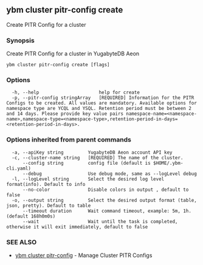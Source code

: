 ## ybm cluster pitr-config create

Create PITR Config for a cluster

### Synopsis

Create PITR Config for a cluster in YugabyteDB Aeon

```
ybm cluster pitr-config create [flags]
```

### Options

```
  -h, --help                      help for create
  -p, --pitr-config stringArray   [REQUIRED] Information for the PITR Configs to be created. All values are mandatory. Available options for namespace type are YCQL and YSQL. Retention period must be between 2 and 14 days. Please provide key value pairs namespace-name=<namespace-name>,namespace-type=<namespace-type>,retention-period-in-days=<retention-period-in-days>.
```

### Options inherited from parent commands

```
  -a, --apiKey string         YugabyteDB Aeon account API key
  -c, --cluster-name string   [REQUIRED] The name of the cluster.
      --config string         config file (default is $HOME/.ybm-cli.yaml)
      --debug                 Use debug mode, same as --logLevel debug
  -l, --logLevel string       Select the desired log level format(info). Default to info
      --no-color              Disable colors in output , default to false
  -o, --output string         Select the desired output format (table, json, pretty). Default to table
      --timeout duration      Wait command timeout, example: 5m, 1h. (default 168h0m0s)
      --wait                  Wait until the task is completed, otherwise it will exit immediately, default to false
```

### SEE ALSO

* [ybm cluster pitr-config](ybm_cluster_pitr-config.md)	 - Manage Cluster PITR Configs

